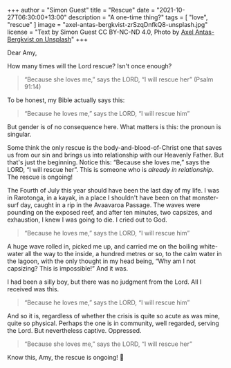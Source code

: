 +++
author = "Simon Guest"
title = "Rescue"
date = "2021-10-27T06:30:00+13:00"
description = "A one-time thing?"
tags = [ "love", "rescue" ]
image = "axel-antas-bergkvist-zrSzqDnfkQ8-unsplash.jpg"
license = "Text by Simon Guest CC BY-NC-ND 4.0, Photo by [Axel Antas-Bergkvist on Unsplash](https://unsplash.com/photos/zrSzqDnfkQ8)"
+++

Dear Amy,

How many times will the Lord rescue? Isn't once enough?

> “Because she loves me,” says the LORD, “I will rescue her” (Psalm 91:14)

To be honest, my Bible actually says this:

> “Because he loves me,” says the LORD, “I will rescue him”

But gender is of no consequence here. What matters is this: the pronoun is singular.

Some think the only rescue is the body-and-blood-of-Christ one that saves us from our sin and brings us into relationship with our Heavenly Father. But that's just the beginning. Notice this: “Because she loves me,” says the LORD, “I will rescue her”.  This is someone who is _already in relationship_. The rescue is ongoing!

The Fourth of July this year should have been the last day of my life. I was in Rarotonga, in a kayak, in a place I shouldn't have been on that monster-surf day, caught in a rip in the Avaavaroa Passage. The waves were pounding on the exposed reef, and after ten minutes, two capsizes, and exhaustion, I knew I was going to die. I cried out to God.

> “Because he loves me,” says the LORD, “I will rescue him”

A huge wave rolled in, picked me up, and carried me on the boiling white-water all the way to the inside, a hundred metres or so, to the calm water in the lagoon, with the only thought in my head being, “Why am I not capsizing? This is impossible!” And it was.

I had been a silly boy, but there was no judgment from the Lord. All I received was this.

> “Because he loves me,” says the LORD, “I will rescue him”

And so it is, regardless of whether the crisis is quite so acute as was mine, quite so physical. Perhaps the one is in community, well regarded, serving the Lord. But nevertheless captive. Oppressed.

> “Because she loves me,” says the LORD, “I will rescue her”

Know this, Amy, the rescue is ongoing! 🙏
